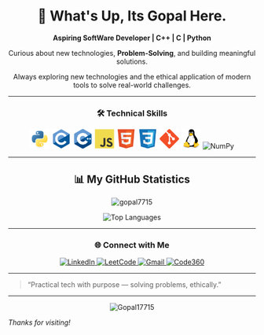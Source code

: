 <h1 align="center"> 🚀 What's Up, Its Gopal Here.</h1> 

<p align="center"><strong>Aspiring SoftWare Developer | C++ | C | Python </strong></p>
<p align="center">Curious about new technologies, <strong>Problem-Solving</strong>, and building meaningful solutions.</p>
<p align="center">Always exploring new technologies and the ethical application of modern tools to solve real-world challenges.</p>

---

<h3 align="center">🛠 Technical Skills</h3>

<p align="center">
  <img src="https://raw.githubusercontent.com/devicons/devicon/master/icons/python/python-original.svg" alt="Python" width="40" height="40"/>
  <img src="https://raw.githubusercontent.com/devicons/devicon/master/icons/c/c-original.svg" alt="C" width="40" height="40"/>
  <img src="https://raw.githubusercontent.com/devicons/devicon/master/icons/cplusplus/cplusplus-original.svg" alt="C++" width="40" height="40"/>
  <img src="https://raw.githubusercontent.com/devicons/devicon/master/icons/javascript/javascript-original.svg" alt="JavaScript" width="40" height="40"/>
  <img src="https://raw.githubusercontent.com/devicons/devicon/master/icons/html5/html5-original.svg" alt="HTML5" width="40" height="40"/>
  <img src="https://raw.githubusercontent.com/devicons/devicon/master/icons/css3/css3-original.svg" alt="CSS3" width="40" height="40"/>
  <img src="https://raw.githubusercontent.com/devicons/devicon/master/icons/git/git-original.svg" alt="Git" width="40" height="40"/>
  <img src="https://raw.githubusercontent.com/devicons/devicon/master/icons/linux/linux-original.svg" alt="Linux" width="40" height="40"/>
  <img src="https://upload.wikimedia.org/wikipedia/commons/3/31/NumPy_logo_2020.svg" alt="NumPy" width="40" height="40"/>
  
</p>

---

<h2 align="center">📊 My GitHub Statistics</h2>

<p align="center">
  <img width="400px" src="https://github-readme-stats.vercel.app/api?username=gopal7715&show_icons=true&locale=en" alt="gopal7715" />
</p>

<p align="center">
  <img width="400px" src="https://github-readme-stats.vercel.app/api/top-langs?username=gopal7715&show_icons=true&locale=en&layout=compact" alt="Top Languages" />
</p>

</div>




---

<h3 align="center">🌐 Connect with Me</h3>

<p align="center">
  <a href="https://www.linkedin.com/in/YOUR_USERNAME/" target="_blank">
    <img src="https://img.shields.io/badge/LinkedIn-0077B5?style=for-the-badge&logo=linkedin&logoColor=white" alt="LinkedIn"/>
  </a>
  <a href="https://leetcode.com/YOUR_USERNAME/" target="_blank">
    <img src="https://img.shields.io/badge/LeetCode-FFA116?style=for-the-badge&logo=leetcode&logoColor=black" alt="LeetCode"/>
  </a>
  <a href="mailto:your.email@gmail.com" target="_blank">
    <img src="https://img.shields.io/badge/Gmail-D14836?style=for-the-badge&logo=gmail&logoColor=white" alt="Gmail"/>
  </a>
  <a href="https://www.naukri.com/code360/profile/gopalJi" target="_blank">
    <img src="https://img.shields.io/badge/Coding Ninjas-Profile-blue?style=for-the-badge&logo=google&logoColor=white" alt="Code360"/>
  </a>
</p>

---

> “Practical tech with purpose — solving problems, ethically.”

---

<p align="center">
  <img src="https://komarev.com/ghpvc/?username=Gopal17715&label=Profile%20views&color=0e75b6&style=flat" alt="Gopal17715" />
</p>


_Thanks for visiting!_
